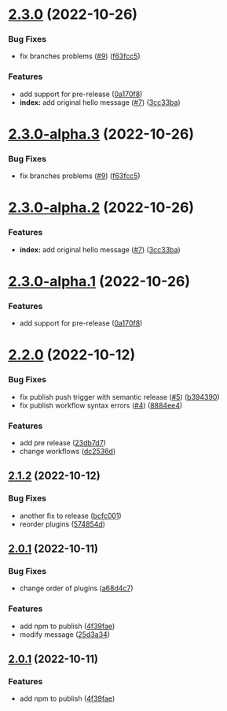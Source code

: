 # [2.3.0](https://github.com/eran-frontegg/semver-test/compare/2.2.0...2.3.0) (2022-10-26)


### Bug Fixes

* fix branches problems ([#9](https://github.com/eran-frontegg/semver-test/issues/9)) ([f63fcc5](https://github.com/eran-frontegg/semver-test/commit/f63fcc51f0676ff536a548661f019afddc895a23))


### Features

* add support for pre-release ([0a170f8](https://github.com/eran-frontegg/semver-test/commit/0a170f84cb4cb6f6724d6919dd512ee5cb87a0bf))
* **index:** add original hello message ([#7](https://github.com/eran-frontegg/semver-test/issues/7)) ([3cc33ba](https://github.com/eran-frontegg/semver-test/commit/3cc33ba8be421a4f7231576fc86b378d16aaaaaf))

# [2.3.0-alpha.3](https://github.com/eran-frontegg/semver-test/compare/2.3.0-alpha.2...2.3.0-alpha.3) (2022-10-26)


### Bug Fixes

* fix branches problems ([#9](https://github.com/eran-frontegg/semver-test/issues/9)) ([f63fcc5](https://github.com/eran-frontegg/semver-test/commit/f63fcc51f0676ff536a548661f019afddc895a23))

# [2.3.0-alpha.2](https://github.com/eran-frontegg/semver-test/compare/2.3.0-alpha.1...2.3.0-alpha.2) (2022-10-26)


### Features

* **index:** add original hello message ([#7](https://github.com/eran-frontegg/semver-test/issues/7)) ([3cc33ba](https://github.com/eran-frontegg/semver-test/commit/3cc33ba8be421a4f7231576fc86b378d16aaaaaf))

# [2.3.0-alpha.1](https://github.com/eran-frontegg/semver-test/compare/2.2.0...2.3.0-alpha.1) (2022-10-26)


### Features

* add support for pre-release ([0a170f8](https://github.com/eran-frontegg/semver-test/commit/0a170f84cb4cb6f6724d6919dd512ee5cb87a0bf))

# [2.2.0](https://github.com/eran-frontegg/semver-test/compare/2.1.2...2.2.0) (2022-10-12)


### Bug Fixes

* fix publish push trigger with semantic release ([#5](https://github.com/eran-frontegg/semver-test/issues/5)) ([b394390](https://github.com/eran-frontegg/semver-test/commit/b39439047ef78d0b22fe134257dec2db6c23a98b))
* fix publish workflow syntax errors ([#4](https://github.com/eran-frontegg/semver-test/issues/4)) ([8884ee4](https://github.com/eran-frontegg/semver-test/commit/8884ee4e7dd478ffcc5f74fe9e63f05c79f41f25))


### Features

* add pre release ([23db7d7](https://github.com/eran-frontegg/semver-test/commit/23db7d7a40e2176c01f744ea89ab41973bbbbe5f))
* change workflows ([dc2536d](https://github.com/eran-frontegg/semver-test/commit/dc2536dc7737bbe7d17269bc507537933893a088))

## [2.1.2](https://github.com/eran-frontegg/semver-test/compare/2.1.1...2.1.2) (2022-10-12)


### Bug Fixes

* another fix to release ([bcfc001](https://github.com/eran-frontegg/semver-test/commit/bcfc0015a160097226fcbe6221e1fb0bb79d3ed1))
* reorder plugins ([574854d](https://github.com/eran-frontegg/semver-test/commit/574854d86fae76d90e125a52e0e17b43b04a69d1))

## [2.0.1](https://github.com/eran-frontegg/semver-test/compare/2.0.0...2.0.1) (2022-10-11)


### Bug Fixes

* change order of plugins ([a68d4c7](https://github.com/eran-frontegg/semver-test/commit/a68d4c782c5d0ca624f3a56e1704acd5081bd781))


### Features

* add npm to publish ([4f39fae](https://github.com/eran-frontegg/semver-test/commit/4f39faeae02841fe79325d9a68b1af558d899b71))
* modify message ([25d3a34](https://github.com/eran-frontegg/semver-test/commit/25d3a343606b98b4fd35b5733a2f3b223594ec02))

## [2.0.1](https://github.com/eran-frontegg/semver-test/compare/2.0.0...2.0.1) (2022-10-11)


### Features

* add npm to publish ([4f39fae](https://github.com/eran-frontegg/semver-test/commit/4f39faeae02841fe79325d9a68b1af558d899b71))
